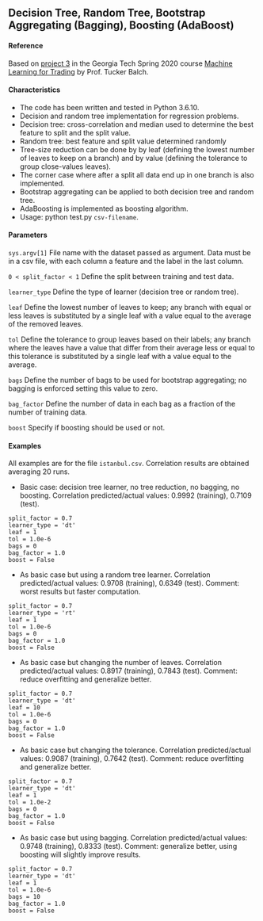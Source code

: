 ## Decision Tree, Random Tree, Bootstrap Aggregating (Bagging), Boosting (AdaBoost)

#### Reference
Based on [project 3](http://quantsoftware.gatech.edu/CS7646_Spring_2020) in the Georgia Tech Spring 2020 course [Machine Learning for Trading](http://quantsoftware.gatech.edu/CS7646_Spring_2020) by Prof. Tucker Balch.

#### Characteristics
- The code has been written and tested in Python 3.6.10. 
- Decision and random tree implementation for regression problems.
- Decision tree: cross-correlation and median used to determine the best feature to split and the split value.
- Random tree: best feature and split value determined randomly
- Tree-size reduction can be done by by leaf (defining the lowest number of leaves to keep on a branch) and by value (defining the tolerance to group close-values leaves).
- The corner case where after a split all data end up in one branch is also implemented.
- Bootstrap aggregating can be applied to both decision tree and random tree.
- AdaBoosting is implemented as boosting algorithm.
- Usage: python test.py `csv-filename`.

#### Parameters
`sys.argv[1]` File name with the dataset passed as argument. Data must be in a csv file, with each column a feature and the label in the last column.

`0 < split_factor < 1` Define the split between training and test data.

`learner_type` Define the type of learner (decision tree or random tree).

`leaf` Define the lowest number of leaves to keep; any branch with equal or less leaves is substituted by a single leaf with a value equal to the average of the removed leaves.

`tol` Define the tolerance to group leaves based on their labels; any branch where the leaves have a value that differ from their average less or equal to this tolerance is substituted by a single leaf with a value equal to the average.

`bags` Define the number of bags to be used for bootstrap aggregating; no bagging is enforced setting this value to zero.

`bag_factor` Define the number of data in each bag as a fraction of the number of training data.

`boost` Specify if boosting should be used or not.

#### Examples

All examples are for the file `istanbul.csv`. Correlation results are obtained averaging 20 runs. 

- Basic case: decision tree learner, no tree reduction, no bagging, no boosting. Correlation predicted/actual values: 0.9992 (training), 0.7109 (test).
```
split_factor = 0.7     
learner_type = 'dt'
leaf = 1
tol = 1.0e-6
bags = 0
bag_factor = 1.0
boost = False
```

- As basic case but using a random tree learner. Correlation predicted/actual values: 0.9708 (training), 0.6349 (test). Comment: worst results but faster computation.
```
split_factor = 0.7     
learner_type = 'rt'
leaf = 1
tol = 1.0e-6
bags = 0
bag_factor = 1.0
boost = False
```

- As basic case but changing the number of leaves. Correlation predicted/actual values: 0.8917 (training), 0.7843 (test). Comment: reduce overfitting and generalize better.
```
split_factor = 0.7     
learner_type = 'dt'
leaf = 10
tol = 1.0e-6
bags = 0
bag_factor = 1.0
boost = False
```

- As basic case but changing the tolerance. Correlation predicted/actual values: 0.9087 (training), 0.7642 (test). Comment: reduce overfitting and generalize better.
```
split_factor = 0.7     
learner_type = 'dt'
leaf = 1
tol = 1.0e-2
bags = 0
bag_factor = 1.0
boost = False
```

- As basic case but using bagging. Correlation predicted/actual values: 0.9748 (training), 0.8333 (test). Comment: generalize better, using boosting will slightly improve results.
```
split_factor = 0.7     
learner_type = 'dt'
leaf = 1
tol = 1.0e-6
bags = 10
bag_factor = 1.0
boost = False
```
